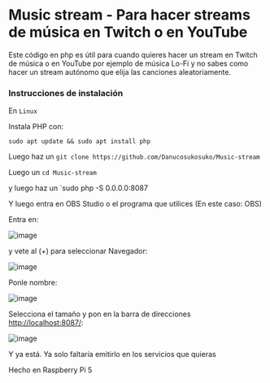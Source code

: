 # Music stream - Para hacer streams de música en Twitch o en YouTube

Este código en php es útil para cuando quieres hacer un stream en Twitch de música o en YouTube por ejemplo de música Lo-Fi y no sabes como hacer un stream autónomo que elija las canciones aleatoriamente.

### Instrucciones de instalación

En `Linux`

Instala PHP con:

`sudo apt update && sudo apt install php`

Luego haz un `git clone https://github.com/Danucosukosuko/Music-stream`

Luego un `cd Music-stream`

y luego haz un `sudo php -S 0.0.0.0:8087

Y luego entra en OBS Studio o el programa que utilices (En este caso: OBS)

Entra en:

![image](https://github.com/user-attachments/assets/889ecfb3-af5d-4256-8cc9-fe38895796a8)

y vete al (+) para seleccionar Navegador:

![image](https://github.com/user-attachments/assets/a1bae089-38c0-4060-a563-b9ec9c039d6b)

Ponle nombre:

![image](https://github.com/user-attachments/assets/24952a5e-e71b-42f7-92dd-fb072e2353b8)

Selecciona el tamaño y pon en la barra de direcciones [http://localhost:8087/](http://localhost:8087/):

![image](https://github.com/user-attachments/assets/dce13a6d-1c60-41b2-98ad-4b5e00b3e489)

Y ya está. Ya solo faltaría emitirlo en los servicios que quieras


Hecho en Raspberry Pi 5
